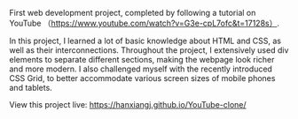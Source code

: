 First web development project, completed by following a tutorial on YouTube （https://www.youtube.com/watch?v=G3e-cpL7ofc&t=17128s）. 

In this project, I learned a lot of basic knowledge about HTML and CSS, as well as their interconnections. 
Throughout the project, I extensively used div elements to separate different sections, making the webpage look richer and more modern. 
I also challenged myself with the recently introduced CSS Grid, to better accommodate various screen sizes of mobile phones and tablets.

View this project live: https://hanxiangj.github.io/YouTube-clone/
